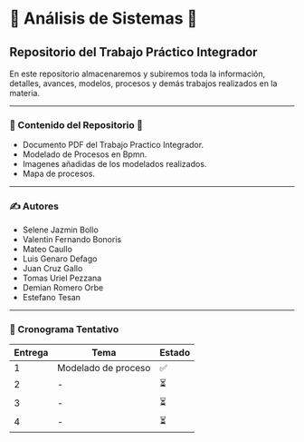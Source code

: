 # 📘 Análisis de Sistemas 📘

## Repositorio del Trabajo Práctico Integrador

En este repositorio almacenaremos y subiremos toda la información, detalles, avances, modelos, procesos y demás trabajos realizados en la materia.

---

### 📂 Contenido del Repositorio 📂

- Documento PDF del Trabajo Practico Integrador.
- Modelado de Procesos en Bpmn.
- Imagenes añadidas de los modelados realizados.
- Mapa de procesos.

---

### ✍️ Autores
- Selene Jazmin Bollo        
- Valentin Fernando Bonoris  
- Mateo Caullo               
- Luis Genaro Defago         
- Juan Cruz Gallo            
- Tomas Uriel Pezzana        
- Demian Romero Orbe         
- Estefano Tesan             
---
### 📅 Cronograma Tentativo

| Entrega | Tema | Estado |
|--------|---------|--------|
| 1      | Modelado de proceso | ✅ |
| 2      | -       | ⏳ |
| 3      | -  | ⏳ |
| 4      | -    | ⏳ |
